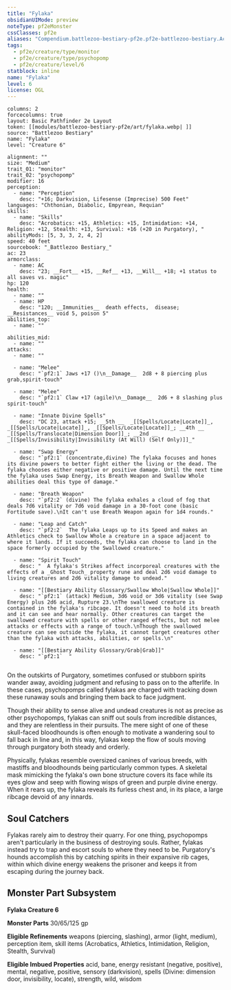 ```yaml
---
title: "Fylaka"
obsidianUIMode: preview
noteType: pf2eMonster
cssClasses: pf2e
aliases: "Compendium.battlezoo-bestiary-pf2e.pf2e-battlezoo-bestiary.Actor.w22mSlfo98t8U6kE" 
tags:
  - pf2e/creature/type/monitor
  - pf2e/creature/type/psychopomp
  - pf2e/creature/level/6
statblock: inline
name: "Fylaka"
level: 6
license: OGL
---
```


```statblock
columns: 2
forcecolumns: true
layout: Basic Pathfinder 2e Layout
token: [[modules/battlezoo-bestiary-pf2e/art/fylaka.webp| ]]
source: "Battlezoo Bestiary"
name: "Fylaka"
level: "Creature 6"

alignment: ""
size: "Medium"
trait_01: "monitor"
trait_02: "psychopomp"
modifier: 16
perception:
  - name: "Perception"
    desc: "+16; Darkvision, Lifesense (Imprecise) 500 Feet"
languages: "Chthonian, Diabolic, Empyrean, Requian"
skills:
  - name: "Skills"
    desc: "Acrobatics: +15, Athletics: +15, Intimidation: +14, Religion: +12, Stealth: +13, Survival: +16 (+20 in Purgatory), "
abilityMods: [5, 3, 3, 2, 4, 2]
speed: 40 feet
sourcebook: "_Battlezoo Bestiary_"
ac: 23
armorclass:
  - name: AC
    desc: "23; __Fort__ +15, __Ref__ +13, __Will__ +18; +1 status to all saves vs. magic"
hp: 120
health:
  - name: ""
  - name: HP
    desc: "120; __Immunities__  death effects,  disease; __Resistances__ void 5, poison 5"
abilities_top:
  - name: ""

abilities_mid:
  - name: ""
attacks:
  - name: ""

  - name: "Melee"
    desc: "`pf2:1` Jaws +17 ()\n__Damage__  2d8 + 8 piercing plus grab,spirit-touch"

  - name: "Melee"
    desc: "`pf2:1` Claw +17 (agile)\n__Damage__  2d6 + 8 slashing plus spirit-touch"

  - name: "Innate Divine Spells"
    desc: "DC 23, attack +15; __5th __  _[[Spells/Locate|Locate]]_, _[[Spells/Locate|Locate]]_, _[[Spells/Locate|Locate]]_; __4th __  _[[Spells/Translocate|Dimension Door]]_; __2nd __  _[[Spells/Invisibility|Invisibility (At Will) (Self Only)]]_"

  - name: "Swap Energy"
    desc: "`pf2:1` (concentrate,divine) The fylaka focuses and hones its divine powers to better fight either the living or the dead. The fylaka chooses either negative or positive damage. Until the next time the fylaka uses Swap Energy, its Breath Weapon and Swallow Whole abilities deal this type of damage."

  - name: "Breath Weapon"
    desc: "`pf2:2` (divine) The fylaka exhales a cloud of fog that deals 7d6 vitality or 7d6 void damage in a 30-foot cone (basic Fortitude save).\nIt can't use Breath Weapon again for 1d4 rounds."

  - name: "Leap and Catch"
    desc: "`pf2:2`  The fylaka Leaps up to its Speed and makes an Athletics check to Swallow Whole a creature in a space adjacent to where it lands. If it succeeds, the fylaka can choose to land in the space formerly occupied by the Swallowed creature."

  - name: "Spirit Touch"
    desc: "  A fylaka's Strikes affect incorporeal creatures with the effects of a _Ghost Touch_ property rune and deal 2d6 void damage to living creatures and 2d6 vitality damage to undead."

  - name: "[[Bestiary Ability Glossary/Swallow Whole|Swallow Whole]]"
    desc: "`pf2:1` (attack) Medium, 3d6 void or 3d6 vitality (see Swap Energy) plus 2d6 acid, Rupture 23.\nThe swallowed creature is contained in the fylaka's ribcage. It doesn't need to hold its breath and it can see and hear normally. Other creatures can target the swallowed creature with spells or other ranged effects, but not melee attacks or effects with a range of touch.\nThough the swallowed creature can see outside the fylaka, it cannot target creatures other than the fylaka with attacks, abilities, or spells.\n"

  - name: "[[Bestiary Ability Glossary/Grab|Grab]]"
    desc: "`pf2:1`  "
 
```



On the outskirts of Purgatory, sometimes confused or stubborn spirits wander away, avoiding judgment and refusing to pass on to the afterlife. In these cases, psychopomps called fylakas are charged with tracking down these runaway souls and bringing them back to face judgment.

Though their ability to sense alive and undead creatures is not as precise as other psychopomps, fylakas can sniff out souls from incredible distances, and they are relentless in their pursuits. The mere sight of one of these skull-faced bloodhounds is often enough to motivate a wandering soul to fall back in line and, in this way, fylakas keep the flow of souls moving through purgatory both steady and orderly.

Physically, fylakas resemble oversized canines of various breeds, with mastiffs and bloodhounds being particularly common types. A skeletal mask mimicking the fylaka's own bone structure covers its face while its eyes glow and seep with flowing wisps of green and purple divine energy. When it rears up, the fylaka reveals its furless chest and, in its place, a large ribcage devoid of any innards.

## Soul Catchers

Fylakas rarely aim to destroy their quarry. For one thing, psychopomps aren't particularly in the business of destroying souls. Rather, fylakas instead try to trap and escort souls to where they need to be. Purgatory's hounds accomplish this by catching spirits in their expansive rib cages, within which divine energy weakens the prisoner and keeps it from escaping during the journey back.

## Monster Part Subsystem

**Fylaka Creature 6**

**Monster Parts** 30/65/125 gp

**Eligible Refinements** weapons (piercing, slashing), armor (light, medium), perception item, skill items (Acrobatics, Athletics, Intimidation, Religion, Stealth, Survival)

**Eligible Imbued Properties** acid, bane, energy resistant (negative, positive), mental, negative, positive, sensory (darkvision), spells (Divine: dimension door, invisibility, locate), strength, wild, wisdom
